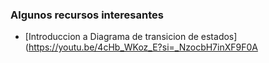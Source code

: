 ### Algunos recursos interesantes
- [Introduccion a Diagrama de transicion de estados](https://youtu.be/4cHb_WKoz_E?si=_NzocbH7inXF9F0A

